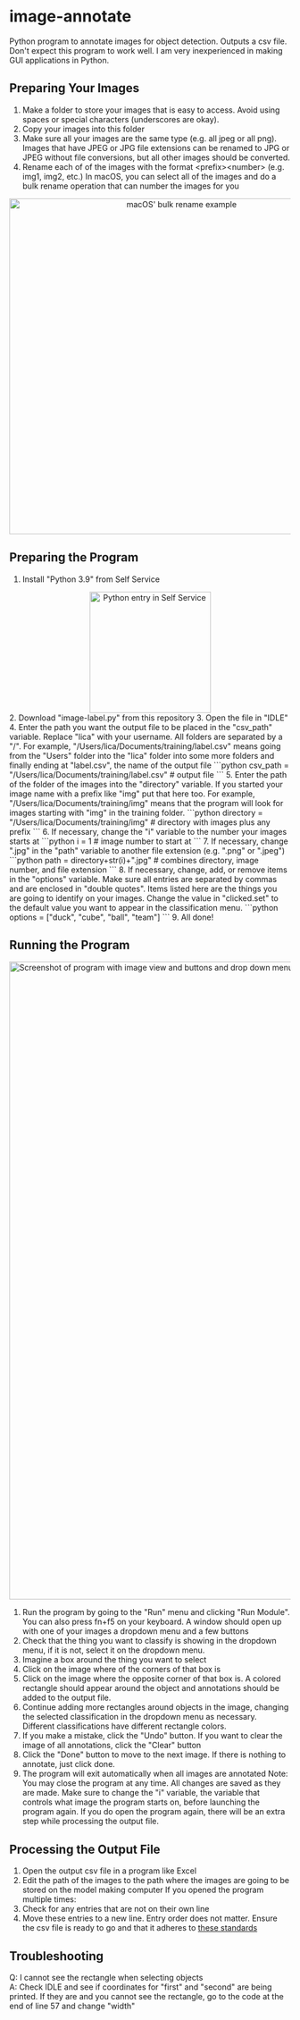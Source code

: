# image-annotate
Python program to annotate images for object detection. Outputs a csv file. Don't expect this program to work well. I am very inexperienced in making GUI applications in Python.

## Preparing Your Images

  1. Make a folder to store your images that is easy to access. Avoid using spaces or special characters (underscores are okay).
  2. Copy your images into this folder
  3. Make sure all your images are the same type (e.g. all jpeg or all png). Images that have JPEG or JPG file extensions can be renamed to JPG or JPEG without file conversions, but all other images should be converted.
  4. Rename each of of the images with the format \<prefix\>\<number\> (e.g. img1, img2, etc.)
  In macOS, you can select all of the images and do a bulk rename operation that can number the images for you
  <div align="center">
  <img width="601" alt="macOS' bulk rename example" src="https://user-images.githubusercontent.com/49379586/141716576-abb341af-a7c1-473e-828e-5f87614463b2.png">
  </div>
  
## Preparing the Program
  
  1. Install "Python 3.9" from Self Service
  <div align="center">
  <img width="217" alt="Python entry in Self Service" src="https://user-images.githubusercontent.com/49379586/141798538-5c04e9df-e08f-4b5e-9f17-483864bdb1e0.png">
  </div>
  2. Download "image-label.py" from this repository
  3. Open the file in "IDLE"
  4. Enter the path you want the output file to be placed in the "csv_path" variable. Replace "lica" with your username. All folders are separated by a "/". For example, "/Users/lica/Documents/training/label.csv" means going from the "Users" folder into the "lica" folder into some more folders and finally ending at "label.csv", the name of the output file  
  ```python
  csv_path = "/Users/lica/Documents/training/label.csv" # output file
  ```
  5. Enter the path of the folder of the images into the "directory" variable. If you started your image name with a prefix like "img" put that here too. For example, "/Users/lica/Documents/training/img" means that the program will look for images starting with "img" in the training folder.  
  ```python
  directory = "/Users/lica/Documents/training/img" # directory with images plus any prefix
  ```
  6. If necessary, change the "i" variable to the number your images starts at
  ```python
  i = 1 # image number to start at
  ```
  7. If necessary, change ".jpg" in the "path" variable to another file extension (e.g. ".png" or ".jpeg")  
  ```python
  path = directory+str(i)+".jpg" # combines directory, image number, and file extension
  ```
  8. If necessary, change, add, or remove items in the "options" variable. Make sure all entries are separated by commas and are enclosed in "double quotes". Items listed here are the things you are going to identify on your images. Change the value in "clicked.set" to the default value you want to appear in the classification menu.  
  ```python
  options = ["duck", "cube", "ball", "team"]
  ```
  9. All done!
  
## Running the Program
  <img width="1142" alt="Screenshot of program with image view and buttons and drop down menu" src="https://user-images.githubusercontent.com/49379586/141716170-693d31e4-52aa-4fa4-9e5d-5a1b89416f2b.png">

  1. Run the program by going to the "Run" menu and clicking "Run Module". You can also press fn+f5 on your keyboard. A window should open up with one of your images a dropdown menu and a few buttons
  2. Check that the thing you want to classify is showing in the dropdown menu, if it is not, select it on the dropdown menu.
  3. Imagine a box around the thing you want to select
  4. Click on the image where of the corners of that box is
  5. Click on the image where the opposite corner of that box is. A colored rectangle should appear around the object and annotations should be added to the output file.
  6. Continue adding more rectangles around objects in the image, changing the selected classification in the dropdown menu as necessary. Different classifications have different rectangle colors.
  7. If you make a mistake, click the "Undo" button. If you want to clear the image of all annotations, click the "Clear" button
  8. Click the "Done" button to move to the next image. If there is nothing to annotate, just click done.
  9. The program will exit automatically when all images are annotated
  Note: You may close the program at any time. All changes are saved as they are made. Make sure to change the "i" variable, the variable that controls what image the program starts on, before launching the program again. If you do open the program again, there will be an extra step while processing the output file.
  
## Processing the Output File
  1. Open the output csv file in a program like Excel
  2. Edit the path of the images to the path where the images are going to be stored on the model making computer
  If you opened the program multiple times:
  1. Check for any entries that are not on their own line
  2. Move these entries to a new line. Entry order does not matter.
  Ensure the csv file is ready to go and that it adheres to [these standards](https://cloud.google.com/vision/automl/object-detection/docs/prepare)
  
## Troubleshooting
  Q: I cannot see the rectangle when selecting objects  
  A: Check IDLE and see if coordinates for "first" and "second" are being printed. If they are and you cannot see the rectangle, go to the code at the end of line 57 and change "width"
  
  
  
